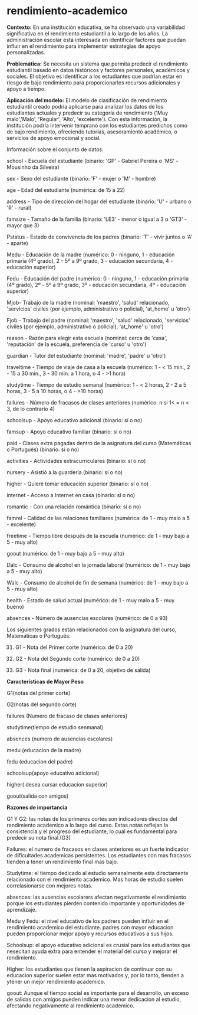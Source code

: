 # rendimiento-academico


**Contexto:** En una institución educativa, se ha observado una variabilidad significativa en el rendimiento estudiantil a lo largo de los años. La administración escolar está interesada en identificar factores que puedan influir en el rendimiento para implementar estrategias de apoyo personalizadas.


**Problemática:** Se necesita un sistema que permita predecir el rendimiento estudiantil basado en datos históricos y factores personales, académicos y sociales. El objetivo es identificar a los estudiantes que podrían estar en riesgo de bajo rendimiento para proporcionarles recursos adicionales y apoyo a tiempo.


**Aplicación del modelo:** El modelo de clasificación de rendimiento estudiantil creado podría aplicarse para analizar los datos de los estudiantes actuales y predecir su categoría de rendimiento ('Muy malo','Malo', 'Regular', 'Alto', 'excelente'). Con esta información, la institución podría intervenir temprano con los estudiantes predichos como de bajo rendimiento, ofreciendo tutorías, asesoramiento académico, o servicios de apoyo emocional y social.

Información sobre el conjunto de datos:

school - Escuela del estudiante (binario: 'GP' - Gabriel Pereira o 'MS' - Mousinho da Silveira)


sex - Sexo del estudiante (binario: 'F' - mujer o 'M' - hombre)


age - Edad del estudiante (numérica: de 15 a 22)


address - Tipo de dirección del hogar del estudiante (binario: 'U' - urbano o 'R' - rural)


famsize - Tamaño de la familia (binario: 'LE3' - menor o igual a 3 o 'GT3' - mayor que 3)


Pstatus - Estado de convivencia de los padres (binario: 'T' - vivir juntos o 'A' - aparte)


Medu - Educación de la madre (numérico: 0 - ninguno, 1 - educación primaria (4º grado), 2 - 5º a 9º grado, 3 - educación secundaria, 4 - educación superior)


Fedu - Educación del padre (numérico: 0 - ninguno, 1 - educación primaria (4º grado), 2º - 5º a 9º grado, 3º - educación secundaria, 4º - educación superior)


Mjob- Trabajo de la madre (nominal: 'maestro', 'salud' relacionado, 'servicios' civiles (por ejemplo, administrativo o policial), 'at_home' u 'otro')


Fjob - Trabajo del padre (nominal: 'maestro', 'salud' relacionado, 'servicios' civiles (por ejemplo, administrativo o policial), 'at_home' u 'otro')


reason - Razón para elegir esta escuela (nominal: cerca de 'casa', 'reputación' de la escuela, preferencia de 'curso' u 'otro')


guardian - Tutor del estudiante (nominal: 'madre', 'padre' u 'otro')


traveltime - Tiempo de viaje de casa a la escuela (numérico: 1 - < 15 min., 2 - 15 a 30 min., 3 - 30 min. a 1 hora, o 4 - >1 hora)


studytime - Tiempo de estudio semanal (numérico: 1 - < 2 horas, 2 - 2 a 5 horas, 3 - 5 a 10 horas, o 4 - >10 horas)


failures - Número de fracasos de clases anteriores (numérico: n si 1< = n < 3, de lo contrario 4)


schoolsup - Apoyo educativo adicional (binario: sí o no)


famsup - Apoyo educativo familiar (binario: sí o no)


paid - Clases extra pagadas dentro de la asignatura del curso (Matemáticas o Portugués) (binario: sí o no)


activities - Actividades extracurriculares (binario: sí o no)


nursery - Asistió a la guardería (binario: sí o no)


higher - Quiere tomar educación superior (binario: sí o no)


internet - Acceso a Internet en casa (binario: sí o no)


romantic - Con una relación romántica (binario: sí o no)


famrel - Calidad de las relaciones familiares (numérica: de 1 - muy malo a 5 - excelente)


freetime - Tiempo libre después de la escuela (numérico: de 1 - muy bajo a 5 - muy alto)


goout (numérico: de 1 - muy bajo a 5 - muy alto)


Dalc - Consumo de alcohol en la jornada laboral (numérico: de 1 - muy bajo a 5 - muy alto)



Walc - Consumo de alcohol de fin de semana (numérico: de 1 - muy bajo a 5 - muy alto)


health - Estado de salud actual (numérico: de 1 - muy malo a 5 - muy bueno)


absences - Número de ausencias escolares (numérico: de 0 a 93)


Los siguientes grados están relacionados con la asignatura del curso, Matemáticas o Portugués:


31. G1 - Nota del Primer corte (numérico: de 0 a 20)


31. G2 - Nota del Segundo corte (numérico: de 0 a 20)


32. G3 - Nota final (numérica: de 0 a 20, objetivo de salida)

   **Características de Mayor Peso**

   G1(notas del primer corte)
   
   G2(notas del segundo corte)

   failures (Numero de fracaso de clases anteriores)

   studytime(tiempo de estudio senmanal)

   absences (numero de ausencias escolares)

   medu (educacion de la madre)

   fedu (educacion del padre)

   schoolsup(apoyo educativo adicional)

   higher( desea cursar educacion superior)

   goout(salida con amigos)


   **Razones de importancia**

G1 Y G2: las notas de los primeros cortes son indicadores directos del rendimiento academico a lo largo del curso. Estas notas reflejan la consistencia y el progreso del estudiante, lo cual es fundamental para predecir su nota final.(G3)

Failures: el numero de fracasos en clases anteriores es un fuerte indicador de dificultades academicas persistentes. Los estudiantes con mas fracasos tienden a tener un rendimiento final mas bajo.


Studytime: el tiempo dedicado al estudio semanalmente esta directamente relacionado con el rendimiento academico. Mas horas de estudio suelen correlasionarse con mejores notas.

absences: las ausencias escolarers afectan negativamente el rendimiento porque los estudiantes pierden contenido importante y oportunidades de aprendizaje.

Medu y Fedu: el nivel educativo de los padrers pueden influir en el rendimiento academico del estudiante. padres con mayor educacion pueden proporcionar mejor apoyo y recursos educativos a sus hijos.


Schoolsup: el apoyo educativo adicional es crusial para los estudiantes que nesecitan ayuda extra para entender el material del curso y mejorar el rendimiento.

Higher: los estudiantes que tienen la aspiracion de continuar con su educacion superior suelen estar mas motivados y, por lo tanto, tienden a ytener un mejor rendimiento academico.

goout: Aunque el tiempo social es importante para el desarrollo, un exceso de salidas con amigos pueden indicar una menor dedicacion al estudio, afectando negativamente al rendimiento academico. 

    

